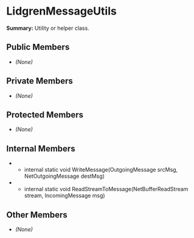 # LidgrenMessageUtils

**Summary:** Utility or helper class.

## Public Members
- *(None)*

## Private Members
- *(None)*

## Protected Members
- *(None)*

## Internal Members
- - internal static void WriteMessage(OutgoingMessage srcMsg, NetOutgoingMessage destMsg)
- - internal static void ReadStreamToMessage(NetBufferReadStream stream, IncomingMessage msg)

## Other Members
- *(None)*
